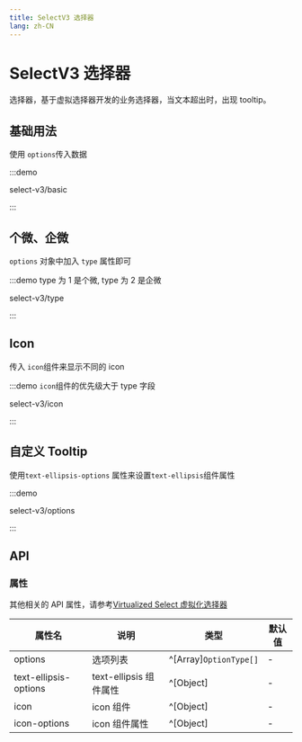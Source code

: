 ```yaml
---
title: SelectV3 选择器
lang: zh-CN
---
```


# SelectV3 选择器

选择器，基于虚拟选择器开发的业务选择器，当文本超出时，出现 tooltip。

## 基础用法

使用 `options`传入数据

:::demo

select-v3/basic

:::

## 个微、企微

`options` 对象中加入 `type` 属性即可

:::demo type 为 1 是个微, type 为 2 是企微

select-v3/type

:::

## Icon

传入 `icon`组件来显示不同的 icon

:::demo `icon`组件的优先级大于 type 字段

select-v3/icon

:::

## 自定义 Tooltip

使用`text-ellipsis-options` 属性来设置`text-ellipsis`组件属性

:::demo

select-v3/options

:::

## API

### 属性

其他相关的 API 属性，请参考[Virtualized Select 虚拟化选择器](https://element-plus.org/zh-CN/component/select-v2.html)

| 属性名                | 说明                   | 类型                   | 默认值 |
| --------------------- | ---------------------- | ---------------------- | ------ |
| options               | 选项列表               | ^[Array]`OptionType[]` | -      |
| text-ellipsis-options | text-ellipsis 组件属性 | ^[Object]              | -      |
| icon                  | icon 组件              | ^[Object]              | -      |
| icon-options          | icon 组件属性          | ^[Object]              | -      |
